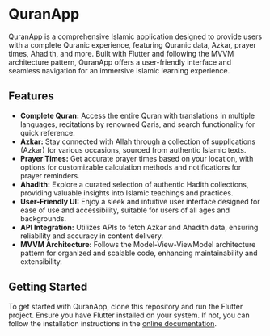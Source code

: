 # QuranApp

QuranApp is a comprehensive Islamic application designed to provide users with a complete Quranic experience, featuring Quranic data, Azkar, prayer times, Ahadith, and more. Built with Flutter and following the MVVM architecture pattern, QuranApp offers a user-friendly interface and seamless navigation for an immersive Islamic learning experience.

## Features

- **Complete Quran:** Access the entire Quran with translations in multiple languages, recitations by renowned Qaris, and search functionality for quick reference.
- **Azkar:** Stay connected with Allah through a collection of supplications (Azkar) for various occasions, sourced from authentic Islamic texts.
- **Prayer Times:** Get accurate prayer times based on your location, with options for customizable calculation methods and notifications for prayer reminders.
- **Ahadith:** Explore a curated selection of authentic Hadith collections, providing valuable insights into Islamic teachings and practices.
- **User-Friendly UI:** Enjoy a sleek and intuitive user interface designed for ease of use and accessibility, suitable for users of all ages and backgrounds.
- **API Integration:** Utilizes APIs to fetch Azkar and Ahadith data, ensuring reliability and accuracy in content delivery.
- **MVVM Architecture:** Follows the Model-View-ViewModel architecture pattern for organized and scalable code, enhancing maintainability and extensibility.

## Getting Started

To get started with QuranApp, clone this repository and run the Flutter project. Ensure you have Flutter installed on your system. If not, you can follow the installation instructions in the [online documentation](https://flutter.dev/docs/get-started).


